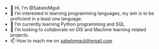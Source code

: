 - 👋 Hi, I’m @SabeloMguli
- 👀 I’m interested in learning programming languages, my aim is to be proficient in a least one language.
- 🌱 I’m currently learning Python programming and SQL
- 💞️ I’m looking to collaborate on GIS and Machine learning related projects.
- 📫 How to reach me on sabelomguli@gmail.com

<!---
SabeloMguli/SabeloMguli is a ✨ special ✨ repository because its `README.md` (this file) appears on your GitHub profile.
You can click the Preview link to take a look at your changes.
--->
